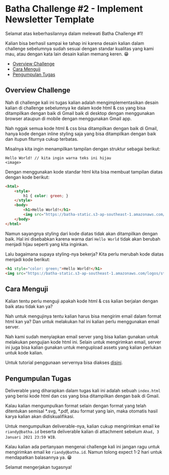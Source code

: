 # Batha Challenge #2 - Implement Newsletter Template

Selamat atas keberhasilannya dalam melewati Batha Challenge #1!

Kalian bisa berhasil sampai ke tahap ini karena desain kalian dalam challenge sebelumnya sudah sesuai dengan standar kualitas yang kami mau, atau dengan kata lain desain kalian memang keren. 😁

- [Overview Challenge](#overview-challenge)
- [Cara Menguji](#cara-menguji)
- [Pengumpulan Tugas](#pengumpulan-tugas)

## Overview Challenge

Nah di challenge kali ini tugas kalian adalah mengimplementasikan desain kalian di challenge sebelumnya ke dalam kode html & css yang bisa ditampilkan dengan baik di Gmail baik di desktop dengan menggunakan browser ataupun di mobile dengan menggunakan Gmail app.

Nah nggak semua kode html & css bisa ditampilkan dengan baik di Gmail, hanya kode dengan inline styling saja yang bisa ditampilkan dengan baik dan itupun fiturnya cukup terbatas.

Misalnya kita ingin menampilkan tampilan dengan struktur sebagai berikut:

```
Hello World! // kita ingin warna teks ini hijau
<image>
```

Dengan menggunakan kode standar html kita bisa membuat tampilan diatas dengan kode berikut:

```html
<html>
    <style>
        h1 { color: green; }
    </style>
    <body>
        <h1>Hello World!</h1>
        <img src="https://batha-static.s3-ap-southeast-1.amazonaws.com/logos/stripe.jpeg"/>
    </body>
</html>
```

Namun sayangnya styling dari kode diatas tidak akan ditampilkan dengan baik. Hal ini disebabkan karena warna dari `Hello World` tidak akan berubah menjadi hijau seperti yang kita inginkan.

Lalu bagaimana supaya styling-nya bekerja? Kita perlu merubah kode diatas menjadi kode berikut:

```html
<h1 style="color: green;">Hello World!</h1>
<img src="https://batha-static.s3-ap-southeast-1.amazonaws.com/logos/stripe.jpeg"/>
```

## Cara Menguji

Kalian tentu perlu menguji apakah kode html & css kalian berjalan dengan baik atau tidak kan ya?

Nah untuk mengujinya tentu kalian harus bisa mengirim email dalam format html kan ya? Dan untuk melakukan hal ini kalian perlu menggunakan email server.

Nah kami sudah menyiapkan email server yang bisa kalian gunakan untuk melakukan pengujian kode html ini. Selain untuk mengirimkan email, server ini juga bisa kalian gunakan untuk mengupload assets yang kalian perlukan untuk kode kalian.

Untuk tutorial penggunaan servernya bisa diakses [disini](https://www.dropbox.com/s/9b166vkxhhnx7pu/email_server_tutorial.mov?dl=0).

## Pengumpulan Tugas

Deliverable yang diharapkan dalam tugas kali ini adalah sebuah `index.html` yang berisi kode html dan css yang bisa ditampilkan dengan baik di Gmail.

Kalau kalian mengumpulkan format selain dengan format yang telah ditentukan semisal *.svg, *.pdf, atau format yang lain, maka otomatis hasil karya kalian akan didiskualifikasi.

Untuk mengumpulkan deliverable-nya, kalian cukup mengirimkan email ke `riandy@batha.id` beserta deliverable kalian di attachment sebelum `Ahad, 3 Januari 2021 23:59 WIB`.

Kalau kalian ada pertanyaan mengenai challenge kali ini jangan ragu untuk mengirimkan email ke `riandy@batha.id`. Namun tolong expect 1-2 hari untuk mendapatkan balasannya ya. 😁

Selamat mengerjakan tugasnya!